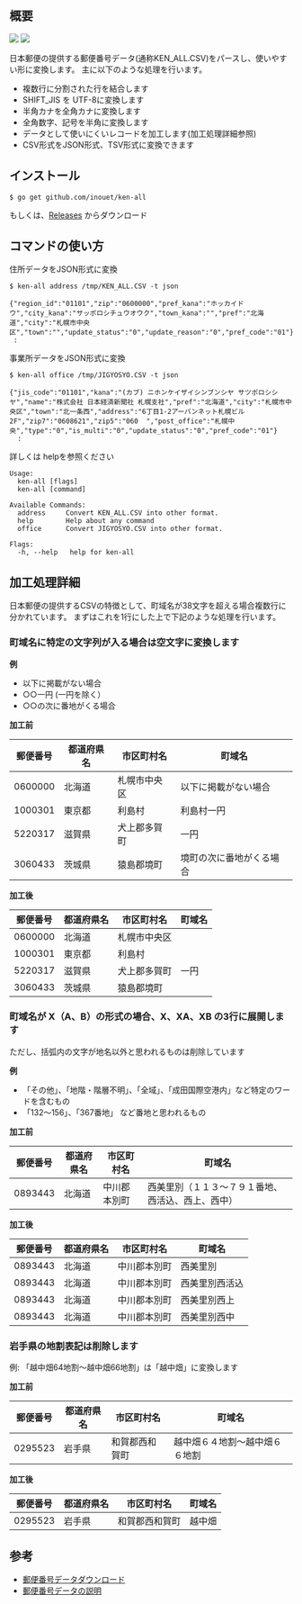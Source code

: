 ## 概要

[![][circleci-svg]][circleci] [![][goreportcard-svg]][goreportcard]

[circleci]: https://circleci.com/gh/inouet/ken-all/tree/master
[circleci-svg]: https://circleci.com/gh/inouet/ken-all.svg?style=svg
[goreportcard]: https://goreportcard.com/report/github.com/inouet/ken-all
[goreportcard-svg]: https://goreportcard.com/badge/github.com/inouet/ken-all

日本郵便の提供する郵便番号データ(通称KEN_ALL.CSV)をパースし、使いやすい形に変換します。
主に以下のような処理を行います。

- 複数行に分割された行を結合します
- SHIFT_JIS を UTF-8に変換します
- 半角カナを全角カナに変換します
- 全角数字、記号を半角に変換します
- データとして使いにくいレコードを加工します(加工処理詳細参照)
- CSV形式をJSON形式、TSV形式に変換できます

## インストール

```
$ go get github.com/inouet/ken-all
```

もしくは、[Releases](https://github.com/inouet/ken-all/releases) からダウンロード

## コマンドの使い方

住所データをJSON形式に変換

```
$ ken-all address /tmp/KEN_ALL.CSV -t json

{"region_id":"01101","zip":"0600000","pref_kana":"ホッカイドウ","city_kana":"サッポロシチュウオウク","town_kana":"","pref":"北海道","city":"札幌市中央区","town":"","update_status":"0","update_reason":"0","pref_code":"01"}
 :
```

事業所データをJSON形式に変換

```
$ ken-all office /tmp/JIGYOSYO.CSV -t json

{"jis_code":"01101","kana":"(カブ) ニホンケイザイシンブンシヤ サツポロシシヤ","name":"株式会社 日本経済新聞社 札幌支社","pref":"北海道","city":"札幌市中央区","town":"北一条西","address":"6丁目1-2アーバンネット札幌ビル2F","zip7":"0608621","zip5":"060  ","post_office":"札幌中央","type":"0","is_multi":"0","update_status":"0","pref_code":"01"}
  :
```

詳しくは helpを参照ください

```
Usage:
  ken-all [flags]
  ken-all [command]

Available Commands:
  address     Convert KEN_ALL.CSV into other format.
  help        Help about any command
  office      Convert JIGYOSYO.CSV into other format.

Flags:
  -h, --help   help for ken-all
```


## 加工処理詳細

日本郵便の提供するCSVの特徴として、町域名が38文字を超える場合複数行に分かれています。
まずはこれを1行にした上で下記のような処理を行います。

### 町域名に特定の文字列が入る場合は空文字に変換します

**例**

- 以下に掲載がない場合
- ○○一円 (一円を除く）
- ○○の次に番地がくる場合

**加工前**

| 郵便番号 | 都道府県名 | 市区町村名    | 町域名                   |
|----------|------------|---------------|--------------------------|
| 0600000  | 北海道     | 札幌市中央区  | 以下に掲載がない場合     |
| 1000301  | 東京都     | 利島村        | 利島村一円               |
| 5220317  | 滋賀県     | 犬上郡多賀町  | 一円                     |
| 3060433  | 茨城県     | 猿島郡境町    | 境町の次に番地がくる場合 |

**加工後**

| 郵便番号 | 都道府県名 | 市区町村名    | 町域名                   |
|----------|------------|---------------|--------------------------|
| 0600000  | 北海道     | 札幌市中央区  |                          |
| 1000301  | 東京都     | 利島村        |                          |
| 5220317  | 滋賀県     | 犬上郡多賀町  | 一円                     |
| 3060433  | 茨城県     | 猿島郡境町    |                          |


### 町域名が X（A、B）の形式の場合、X、XA、XB の3行に展開します

ただし、括弧内の文字が地名以外と思われるものは削除しています

**例**

- 「その他」、「地階・階層不明」、「全域」、「成田国際空港内」など特定のワードを含むもの
- 「132〜156」、「367番地」 など番地と思われるもの


**加工前**

| 郵便番号 | 都道府県名 | 市区町村名    | 町域名                                            |
|----------|------------|---------------|---------------------------------------------------|
| 0893443  | 北海道     | 中川郡本別町  | 西美里別（１１３〜７９１番地、西活込、西上、西中）|


**加工後**

| 郵便番号 | 都道府県名 | 市区町村名    | 町域名         |
|----------|------------|---------------|----------------|
| 0893443  | 北海道     | 中川郡本別町  | 西美里別       |
| 0893443  | 北海道     | 中川郡本別町  | 西美里別西活込 |
| 0893443  | 北海道     | 中川郡本別町  | 西美里別西上   |
| 0893443  | 北海道     | 中川郡本別町  | 西美里別西中   |


### 岩手県の地割表記は削除します

例: 「越中畑64地割〜越中畑66地割」は「越中畑」に変換します

**加工前**

| 郵便番号 | 都道府県名 | 市区町村名     | 町域名                         |
|----------|------------|----------------|--------------------------------|
| 0295523  | 岩手県     | 和賀郡西和賀町 | 越中畑６４地割〜越中畑６６地割 |

**加工後**

| 郵便番号 | 都道府県名 | 市区町村名     | 町域名 |
|----------|------------|----------------|--------|
| 0295523  | 岩手県     | 和賀郡西和賀町 | 越中畑 |


## 参考

* [郵便番号データダウンロード](http://www.post.japanpost.jp/zipcode/download.html)
* [郵便番号データの説明](http://www.post.japanpost.jp/zipcode/dl/readme.html)

